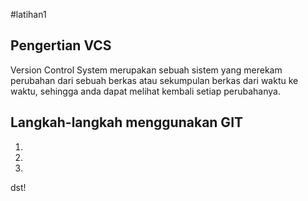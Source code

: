 #latihan1

## Pengertian VCS
Version Control System merupakan sebuah sistem yang merekam perubahan dari sebuah berkas atau sekumpulan berkas dari waktu ke waktu,
sehingga anda dapat melihat kembali setiap perubahanya.

## Langkah-langkah menggunakan GIT
1.
2.
3.
dst!
